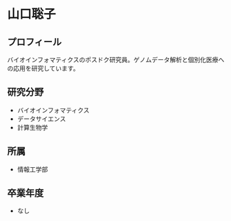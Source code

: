 # 山口聡子

## プロフィール

バイオインフォマティクスのポスドク研究員。ゲノムデータ解析と個別化医療への応用を研究しています。

## 研究分野

- バイオインフォマティクス
- データサイエンス
- 計算生物学

## 所属

- 情報工学部

## 卒業年度

- なし
